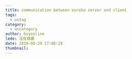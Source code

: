 ```yaml
---
title: communication between eureka server and client
tags:
  - untag
category:
  - uncategory
author: bsyonline
lede: 没有摘要
date: 2018-08-29 17:06:28
thumbnail:
---
```


